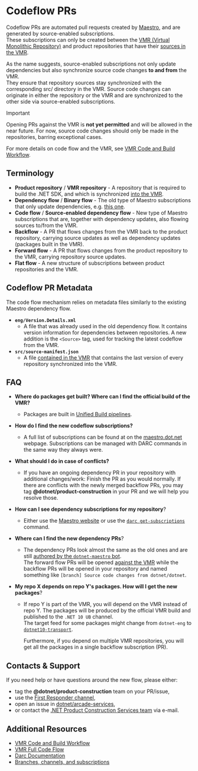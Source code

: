 # Codeflow PRs

Codeflow PRs are automated pull requests created by [Maestro](https://maestro.dot.net), and are generated by source-enabled subscriptions.  
These subscriptions can only be created between the [VMR (Virtual Monolithic Repository)](https://github.com/dotnet/dotnet/) and product repositories that have their [sources in the VMR](https://github.com/dotnet/dotnet/tree/main/src).  

As the name suggests, source-enabled subscriptions not only update dependencies but also synchronize source code changes **to and from** the VMR.  
They ensure that repository sources stay synchronized with the corresponding src/ directory in the VMR.
Source code changes can originate in either the repository or the VMR and are synchronized to the other side via source-enabled subscriptions.  

> [!IMPORTANT]  
> Opening PRs against the VMR is **not yet permitted** and will be allowed in the near future. For now, source code changes should only be made in the repositories, barring exceptional cases.  

For more details on code flow and the VMR, see [VMR Code and Build Workflow](https://github.com/dotnet/arcade/blob/main/Documentation/UnifiedBuild/VMR-Code-And-Build-Workflow.md).  

## Terminology

- **Product repository** / **VMR repository** - A repository that is required to build the .NET SDK, and which is synchronized [into the VMR](https://github.com/dotnet/dotnet/tree/main/src).
- **Dependency flow** / **Binary flow** - The old type of Maestro subscriptions that only update dependencies, e.g. [this one](https://github.com/dotnet/sdk/pull/47085).
- **Code flow** / **Source-enabled dependency flow** - New type of Maestro subscriptions that are, together with dependency updates, also flowing sources to/from the VMR.
- **Backflow** - A PR that flows changes from the VMR back to the product repository, carrying source updates as well as dependency updates (packages built in the VMR).
- **Forward flow** - A PR that flows changes from the product repository to the VMR, carrying repository source updates.
- **Flat flow** - A new structure of subscriptions between product repositories and the VMR.

## Codeflow PR Metadata

The code flow mechanism relies on metadata files similarly to the existing Maestro dependency flow.
- **`eng/Version.Details.xml`**
  - A file that was already used in the old dependency flow. It contains version information for dependencies between repositories. A new addition is the `<Source>` tag, used for tracking the latest codeflow from the VMR.
- **`src/source-manifest.json`**
  - A file [contained in the VMR](https://github.com/dotnet/dotnet/blob/main/src/source-manifest.json) that contains the last version of every repository synchronized into the VMR.

## FAQ

- **Where do packages get built? Where can I find the official build of the VMR?**
  - Packages are built in [Unified Build pipelines](https://dev.azure.com/dnceng/internal/_build?definitionId=1330).

- **How do I find the new codeflow subscriptions?**
  - A full list of subscriptions can be found at on the [maestro.dot.net](https://maestro.dot.net/subscriptions) webpage. Subscriptions can be managed with DARC commands in the same way they always were.

- **What should I do in case of conflicts?**
  - If you have an ongoing dependency PR in your repository with additional changes/work: Finish the PR as you would normally. If there are conflicts with the newly merged backflow PRs, you may tag **@dotnet/product-construction** in your PR and we will help you resolve those.
  
- **How can I see dependency subscriptions for my repository**?
  - Either use the [Maestro website](https://maestro.dot.net/subscriptions) or use the [`darc get-subscriptions`](../Darc.md) command.

- **Where can I find the new dependency PRs**?
  - The dependency PRs look almost the same as the old ones and are still [authored by the `dotnet-maestro` bot](https://github.com/pulls?q=sort%3Aupdated-desc+is%3Apr+author%3Aapp%2Fdotnet-maestro+archived%3Afalse+).  
The forward flow PRs will be opened [against the VMR](https://github.com/dotnet/dotnet/pulls/app%2Fdotnet-maestro) while the backflow PRs will be opened in your repository and named something like `[branch] Source code changes from dotnet/dotnet`.

- **My repo X depends on repo Y's packages. How will I get the new packages**?
  - If repo Y is part of the VMR, you will depend on the VMR instead of repo Y.
    The packages will be produced by the official VMR build and published to the `.NET 10 UB` channel.  
    The target feed for some packages might change from `dotnet-eng` to [`dotnet10-transport`](https://pkgs.dev.azure.com/dnceng/internal/_packaging/dotnet10-transport/nuget/v3/index.json).

    Furthermore, if you depend on multiple VMR repositories, you will get all the packages in a single backflow subscription (PR).

## Contacts & Support

If you need help or have questions around the new flow, please either:
- tag the **@dotnet/product-construction** team on your PR/issue,
- use the [First Responder channel](https://teams.microsoft.com/l/channel/19%3Aafba3d1545dd45d7b79f34c1821f6055%40thread.skype/First%20Responders?groupId=4d73664c-9f2f-450d-82a5-c2f02756606d),
- open an issue in [dotnet/arcade-services](https://github.com/dotnet/arcade-services/issues/new?template=BLANK_ISSUE),
- or contact the [.NET Product Construction Services team](mailto:dotnetprodconsvcs@microsoft.com) via e-mail.


## Additional Resources

- [VMR Code and Build Workflow](https://github.com/dotnet/arcade/blob/main/Documentation/UnifiedBuild/VMR-Code-And-Build-Workflow.md)
- [VMR Full Code Flow](https://github.com/dotnet/arcade/blob/main/Documentation/UnifiedBuild/VMR-Full-Code-Flow.md)
- [Darc Documentation](https://github.com/dotnet/arcade/tree/main/Documentation/Darc)
- [Branches, channels, and subscriptions](https://github.com/dotnet/arcade/blob/main/Documentation/BranchesChannelsAndSubscriptions.md)

